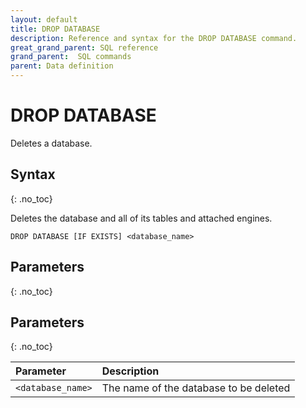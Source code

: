 ```yaml
---
layout: default
title: DROP DATABASE
description: Reference and syntax for the DROP DATABASE command.
great_grand_parent: SQL reference
grand_parent:  SQL commands
parent: Data definition
---
```


# DROP DATABASE
Deletes a database.

## Syntax
{: .no_toc}

Deletes the database and all of its tables and attached engines.

```DROP DATABASE [IF EXISTS] <database_name>```

## Parameters
{: .no_toc}

## Parameters
{: .no_toc}

| Parameter         | Description                            |
| :----------------- | :-------------------------------------- |
| `<database_name>` | The name of the database to be deleted |
